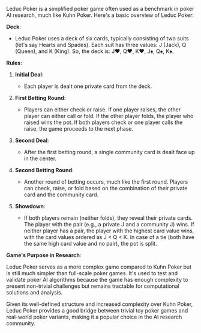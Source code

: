 Leduc Poker is a simplified poker game often used as a benchmark in poker AI research, much like Kuhn Poker. Here's a basic overview of Leduc Poker:

**Deck**:

- Leduc Poker uses a deck of six cards, typically consisting of two suits (let's say Hearts and Spades). Each suit has three values: J (Jack), Q (Queen), and K (King). So, the deck is: J♥, Q♥, K♥, J♠, Q♠, K♠.

**Rules**:

1. **Initial Deal**:

   - Each player is dealt one private card from the deck.

2. **First Betting Round**:

   - Players can either check or raise. If one player raises, the other player can either call or fold. If the other player folds, the player who raised wins the pot. If both players check or one player calls the raise, the game proceeds to the next phase.

3. **Second Deal**:

   - After the first betting round, a single community card is dealt face up in the center.

4. **Second Betting Round**:

   - Another round of betting occurs, much like the first round. Players can check, raise, or fold based on the combination of their private card and the community card.

5. **Showdown**:
   - If both players remain (neither folds), they reveal their private cards. The player with the pair (e.g., a private J and a community J) wins. If neither player has a pair, the player with the highest card value wins, with the card values ordered as J < Q < K. In case of a tie (both have the same high card value and no pair), the pot is split.

**Game's Purpose in Research**:

Leduc Poker serves as a more complex game compared to Kuhn Poker but is still much simpler than full-scale poker games. It's used to test and validate poker AI algorithms because the game has enough complexity to present non-trivial challenges but remains tractable for computational solutions and analysis.

Given its well-defined structure and increased complexity over Kuhn Poker, Leduc Poker provides a good bridge between trivial toy poker games and real-world poker variants, making it a popular choice in the AI research community.

